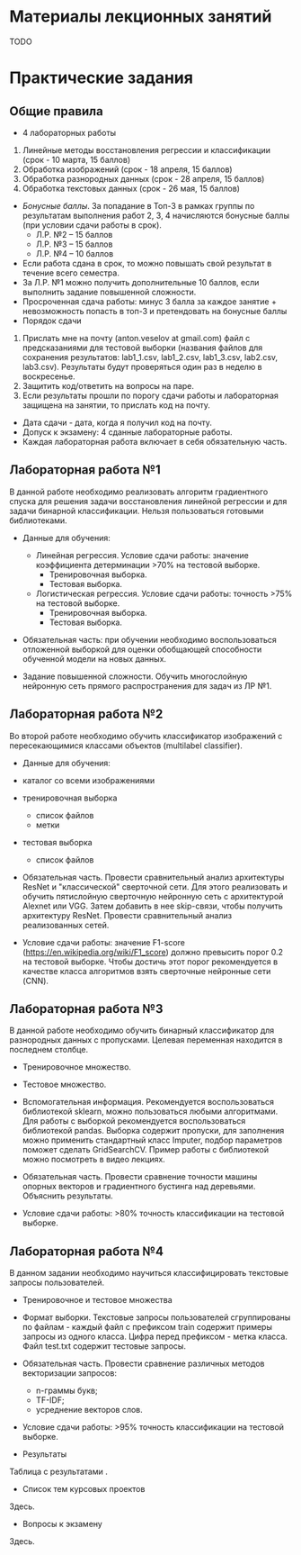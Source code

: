 # Материалы лекционных занятий
TODO
# Практические задания
## Общие правила
* 4 лабораторных работы
1. Линейные методы восстановления регрессии и классификации (срок - 10 марта, 15 баллов)
1. Обработка изображений (срок - 18 апреля, 15 баллов)
1. Обработка разнородных данных (срок - 28 апреля, 15 баллов)
1. Обработка текстовых данных (срок - 26 мая, 15 баллов)
* *Бонусные баллы*. За попадание в Топ-3 в рамках группы по результатам выполнения работ 2, 3, 4 начисляются бонусные баллы (при условии сдачи работы в срок). 
  * Л.Р. №2 – 15 баллов
  * Л.Р. №3 – 15 баллов
  * Л.Р. №4 – 10 баллов
* Если работа сдана в срок, то можно повышать свой результат в течение всего семестра.
* За Л.Р. №1 можно получить дополнительные 10 баллов, если выполнить задание повышенной сложности.
* Просроченная сдача работы: минус 3 балла за каждое занятие + невозможность попасть в топ-3 и претендовать на бонусные баллы
* Порядок сдачи
1. Прислать мне на почту (anton.veselov at gmail.com) файл с предсказаниями для тестовой выборки (названия файлов для сохранения результатов: lab1_1.csv, lab1_2.csv, lab1_3.csv, lab2.csv, lab3.csv). Результаты будут проверяться один раз в неделю в воскресенье.
2. Защитить код/ответить на вопросы на паре.
3. Если результаты прошли по порогу сдачи работы и лабораторная защищена на занятии, то прислать код на почту.
* Дата сдачи - дата, когда я получил код на почту.
* Допуск к экзамену: 4 сданные лабораторные работы.
* Каждая лабораторная работа включает в себя обязательную часть.

## Лабораторная работа №1
В данной работе необходимо реализовать алгоритм градиентного спуска для решения задачи восстановления линейной регрессии и для задачи бинарной классификации. Нельзя пользоваться готовыми библиотеками.

* Данные для обучения:

  * Линейная регрессия. Условие сдачи работы: значение коэффициента детерминации >70% на тестовой выборке.
    * Тренировочная выборка.
    * Тестовая выборка.
  * Логистическая регрессия. Условие сдачи работы: точность >75% на тестовой выборке.
    * Тренировочная выборка.
    * Тестовая выборка. 
  
* Обязательная часть:  при обучении необходимо воспользоваться отложенной выборкой для оценки обобщающей способности обученной модели на новых данных.
* Задание повышенной сложности. Обучить многослойную нейронную сеть прямого распространения для задач из ЛР №1.

## Лабораторная работа №2
Во второй работе необходимо обучить классификатор изображений с пересекающимися классами объектов (multilabel classifier).

* Данные для обучения:

* каталог со всеми изображениями
* тренировочная выборка
  * список файлов
  * метки
* тестовая выборка
  * список файлов
* Обязательная часть. Провести сравнительный анализ архитектуры ResNet и "классической" сверточной сети. Для этого реализовать и обучить пятислойную сверточную нейронную сеть  с архитектурой Alexnet или VGG. Затем добавить в нее skip-связи, чтобы получить архитектуру ResNet. Провести сравнительный анализ реализованных сетей.

* Условие сдачи работы: значение F1-score (https://en.wikipedia.org/wiki/F1_score) должно превысить порог 0.2 на тестовой выборке. Чтобы достичь этот порог рекомендуется в качестве класса алгоритмов взять сверточные нейронные сети (CNN).

## Лабораторная работа №3
В данной работе необходимо обучить бинарный классификатор для разнородных данных с пропусками. Целевая переменная находится в последнем столбце. 

* Тренировочное множество.
* Тестовое множество.
* Вспомогательная информация. Рекомендуется воспользоваться библиотекой sklearn, можно пользоваться любыми алгоритмами. Для работы с выборкой рекомендуется воспользоваться библиотекой pandas. Выборка содержит пропуски, для заполнения можно применить стандартный класс Imputer, подбор параметров поможет сделать GridSearchCV. Пример работы с библиотекой можно посмотреть в видео лекциях.

* Обязательная часть. Провести сравнение точности машины опорных векторов  и градиентного бустинга над деревьями. Объяснить результаты.

* Условие сдачи работы: >80% точноcть классификации на тестовой выборке. 

## Лабораторная работа №4
В данном задании необходимо научиться классифицировать текстовые запросы пользователей.

* Тренировочное и тестовое множества
* Формат выборки. Текстовые запросы пользователей сгруппированы по файлам - каждый файл с префиксом train содержит примеры запросы из одного класса. Цифра перед префиксом - метка класса. Файл test.txt содержит тестовые запросы.
* Обязательная часть. Провести  сравнение различных методов векторизации запросов:
  * n-граммы букв;
  * TF-IDF;
  * усреднение векторов слов.
* Условие сдачи работы: >95% точноcть классификации на тестовой выборке.

* Результаты

Таблица с результатами .

* Список тем курсовых проектов

Здесь.

* Вопросы к экзамену

Здесь.
